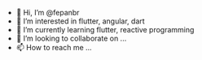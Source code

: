 - 👋 Hi, I’m @fepanbr
- 👀 I’m interested in flutter, angular, dart
- 🌱 I’m currently learning flutter, reactive programming
- 💞️ I’m looking to collaborate on ...
- 📫 How to reach me ...

<!---
fepanbr/fepanbr is a ✨ special ✨ repository because its `README.md` (this file) appears on your GitHub profile.
You can click the Preview link to take a look at your changes.
--->
